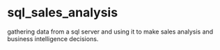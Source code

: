 # sql_sales_analysis
gathering data from a sql server and using it to make sales analysis and business intelligence decisions.
